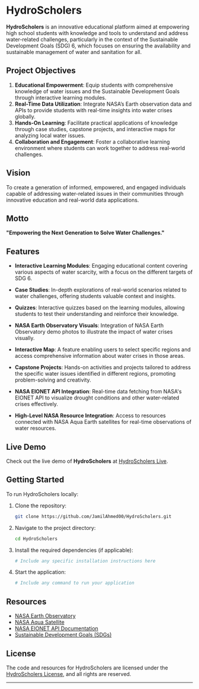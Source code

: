 

# HydroScholers

**HydroScholers** is an innovative educational platform aimed at empowering high school students with knowledge and tools to understand and address water-related challenges, particularly in the context of the Sustainable Development Goals (SDG) 6, which focuses on ensuring the availability and sustainable management of water and sanitation for all.

## Project Objectives

1. **Educational Empowerment**: Equip students with comprehensive knowledge of water issues and the Sustainable Development Goals through interactive learning modules.
2. **Real-Time Data Utilization**: Integrate NASA’s Earth observation data and APIs to provide students with real-time insights into water crises globally.
3. **Hands-On Learning**: Facilitate practical applications of knowledge through case studies, capstone projects, and interactive maps for analyzing local water issues.
4. **Collaboration and Engagement**: Foster a collaborative learning environment where students can work together to address real-world challenges.

## Vision

To create a generation of informed, empowered, and engaged individuals capable of addressing water-related issues in their communities through innovative education and real-world data applications.

## Motto

**"Empowering the Next Generation to Solve Water Challenges."**

## Features

- **Interactive Learning Modules**: Engaging educational content covering various aspects of water scarcity, with a focus on the different targets of SDG 6.
  
- **Case Studies**: In-depth explorations of real-world scenarios related to water challenges, offering students valuable context and insights.

- **Quizzes**: Interactive quizzes based on the learning modules, allowing students to test their understanding and reinforce their knowledge.

- **NASA Earth Observatory Visuals**: Integration of NASA Earth Observatory demo photos to illustrate the impact of water crises visually.

- **Interactive Map**: A feature enabling users to select specific regions and access comprehensive information about water crises in those areas.

- **Capstone Projects**: Hands-on activities and projects tailored to address the specific water issues identified in different regions, promoting problem-solving and creativity.

- **NASA EIONET API Integration**: Real-time data fetching from NASA's EIONET API to visualize drought conditions and other water-related crises effectively.

- **High-Level NASA Resource Integration**: Access to resources connected with NASA Aqua Earth satellites for real-time observations of water resources.

## Live Demo

Check out the live demo of **HydroScholers** at [HydroScholers Live](https://delightful-sorbet-7ae7eb.netlify.app/).

## Getting Started

To run HydroScholers locally:

1. Clone the repository:
   ```bash
   git clone https://github.com/JamilAhmed00/HydroScholers.git
   ```

2. Navigate to the project directory:
   ```bash
   cd HydroScholers
   ```

3. Install the required dependencies (if applicable):
   ```bash
   # Include any specific installation instructions here
   ```

4. Start the application:
   ```bash
   # Include any command to run your application
   ```

## Resources

- [NASA Earth Observatory](https://earthobservatory.nasa.gov/)
- [NASA Aqua Satellite](https://aqua.nasa.gov/)
- [NASA EIONET API Documentation](https://eonet.sci.gsfc.nasa.gov/docs/)
- [Sustainable Development Goals (SDGs)](https://sdgs.un.org/goals)

## License

The code and resources for HydroScholers are licensed under the [HydroScholers License](LICENSE), and all rights are reserved.

---
